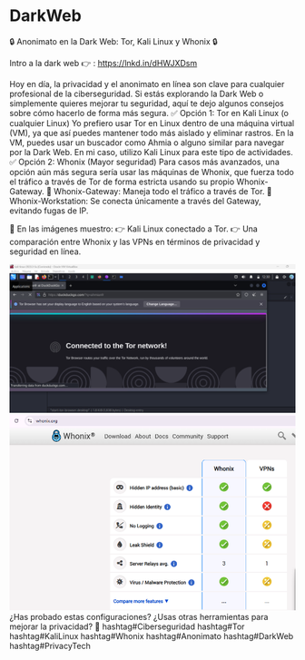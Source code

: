 # DarkWeb
🔒 Anonimato en la Dark Web: Tor, Kali Linux y Whonix 🔒

Intro a la dark web 👉 : https://lnkd.in/dHWJXDsm

Hoy en día, la privacidad y el anonimato en línea son clave para cualquier profesional de la ciberseguridad. 
Si estás explorando la Dark Web o simplemente quieres mejorar tu seguridad, aquí te dejo algunos consejos sobre cómo hacerlo de forma más segura.
✅ Opción 1: Tor en Kali Linux (o cualquier Linux)
Yo prefiero usar Tor en Linux dentro de una máquina virtual (VM), ya que así puedes mantener todo más aislado y eliminar rastros. En la VM, puedes usar un buscador como Ahmia o alguno similar para navegar por la Dark Web. En mi caso, utilizo Kali Linux para este tipo de actividades.
✅ Opción 2: Whonix (Mayor seguridad)
Para casos más avanzados, una opción aún más segura sería usar las máquinas de Whonix, que fuerza todo el tráfico a través de Tor de forma estricta usando su propio Whonix-Gateway.
🔹 Whonix-Gateway: Maneja todo el tráfico a través de Tor.
🔹 Whonix-Workstation: Se conecta únicamente a través del Gateway, evitando fugas de IP.

📌 En las imágenes muestro:
👉 Kali Linux conectado a Tor.
👉 Una comparación entre Whonix y las VPNs en términos de privacidad y seguridad en línea. 

<img src="Tor.png">

<img src="whonix.png">
¿Has probado estas configuraciones? ¿Usas otras herramientas para mejorar la privacidad? 🚀
hashtag#Ciberseguridad hashtag#Tor hashtag#KaliLinux hashtag#Whonix hashtag#Anonimato hashtag#DarkWeb hashtag#PrivacyTech
